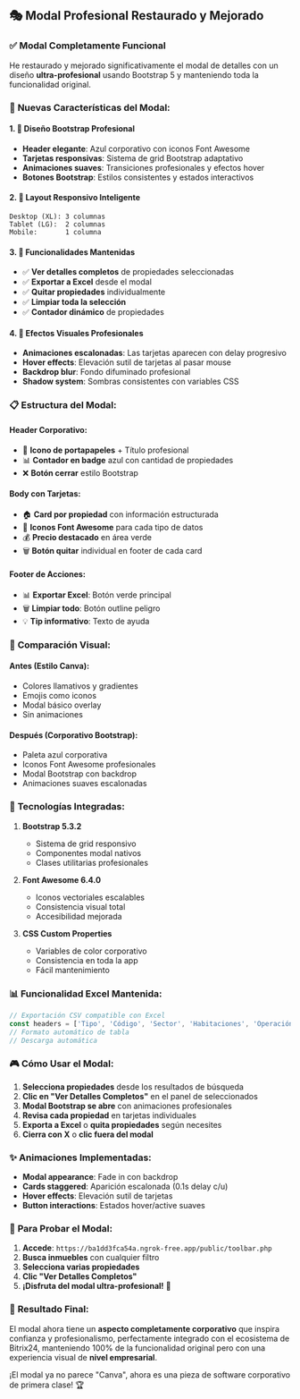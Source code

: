 ## 🎭 Modal Profesional Restaurado y Mejorado

### ✅ **Modal Completamente Funcional**

He restaurado y mejorado significativamente el modal de detalles con un diseño **ultra-profesional** usando Bootstrap 5 y manteniendo toda la funcionalidad original.

### 🚀 **Nuevas Características del Modal:**

#### **1. 🎨 Diseño Bootstrap Profesional**
- **Header elegante**: Azul corporativo con iconos Font Awesome
- **Tarjetas responsivas**: Sistema de grid Bootstrap adaptativo
- **Animaciones suaves**: Transiciones profesionales y efectos hover
- **Botones Bootstrap**: Estilos consistentes y estados interactivos

#### **2. 📱 Layout Responsivo Inteligente**
```
Desktop (XL): 3 columnas
Tablet (LG):  2 columnas  
Mobile:       1 columna
```

#### **3. 🎯 Funcionalidades Mantenidas**
- ✅ **Ver detalles completos** de propiedades seleccionadas
- ✅ **Exportar a Excel** desde el modal
- ✅ **Quitar propiedades** individualmente
- ✅ **Limpiar toda la selección**
- ✅ **Contador dinámico** de propiedades

#### **4. 🎪 Efectos Visuales Profesionales**
- **Animaciones escalonadas**: Las tarjetas aparecen con delay progresivo
- **Hover effects**: Elevación sutil de tarjetas al pasar mouse
- **Backdrop blur**: Fondo difuminado profesional
- **Shadow system**: Sombras consistentes con variables CSS

### 📋 **Estructura del Modal:**

#### **Header Corporativo:**
- 🏢 **Icono de portapapeles** + Título profesional
- 📊 **Contador en badge** azul con cantidad de propiedades
- ❌ **Botón cerrar** estilo Bootstrap

#### **Body con Tarjetas:**
- 🏠 **Card por propiedad** con información estructurada
- 📍 **Iconos Font Awesome** para cada tipo de datos
- 💰 **Precio destacado** en área verde
- 🗑️ **Botón quitar** individual en footer de cada card

#### **Footer de Acciones:**
- 📊 **Exportar Excel**: Botón verde principal
- 🗑️ **Limpiar todo**: Botón outline peligro
- 💡 **Tip informativo**: Texto de ayuda

### 🎨 **Comparación Visual:**

#### **Antes (Estilo Canva):**
- Colores llamativos y gradientes
- Emojis como iconos
- Modal básico overlay
- Sin animaciones

#### **Después (Corporativo Bootstrap):**
- Paleta azul corporativa
- Iconos Font Awesome profesionales
- Modal Bootstrap con backdrop
- Animaciones suaves escalonadas

### 🔧 **Tecnologías Integradas:**

1. **Bootstrap 5.3.2**
   - Sistema de grid responsivo
   - Componentes modal nativos
   - Clases utilitarias profesionales

2. **Font Awesome 6.4.0**
   - Iconos vectoriales escalables
   - Consistencia visual total
   - Accesibilidad mejorada

3. **CSS Custom Properties**
   - Variables de color corporativo
   - Consistencia en toda la app
   - Fácil mantenimiento

### 📊 **Funcionalidad Excel Mantenida:**

```javascript
// Exportación CSV compatible con Excel
const headers = ['Tipo', 'Código', 'Sector', 'Habitaciones', 'Operación', 'Precio'];
// Formato automático de tabla
// Descarga automática
```

### 🎮 **Cómo Usar el Modal:**

1. **Selecciona propiedades** desde los resultados de búsqueda
2. **Clic en "Ver Detalles Completos"** en el panel de seleccionados
3. **Modal Bootstrap se abre** con animaciones profesionales
4. **Revisa cada propiedad** en tarjetas individuales
5. **Exporta a Excel** o **quita propiedades** según necesites
6. **Cierra con X** o **clic fuera del modal**

### ✨ **Animaciones Implementadas:**

- **Modal appearance**: Fade in con backdrop
- **Cards staggered**: Aparición escalonada (0.1s delay c/u)
- **Hover effects**: Elevación sutil de tarjetas
- **Button interactions**: Estados hover/active suaves

### 🚀 **Para Probar el Modal:**

1. **Accede**: `https://ba1dd3fca54a.ngrok-free.app/public/toolbar.php`
2. **Busca inmuebles** con cualquier filtro
3. **Selecciona varias propiedades**
4. **Clic "Ver Detalles Completos"**
5. **¡Disfruta del modal ultra-profesional!** 🎉

### 💼 **Resultado Final:**

El modal ahora tiene un **aspecto completamente corporativo** que inspira confianza y profesionalismo, perfectamente integrado con el ecosistema de Bitrix24, manteniendo 100% de la funcionalidad original pero con una experiencia visual de **nivel empresarial**.

¡El modal ya no parece "Canva", ahora es una pieza de software corporativo de primera clase! 🏆